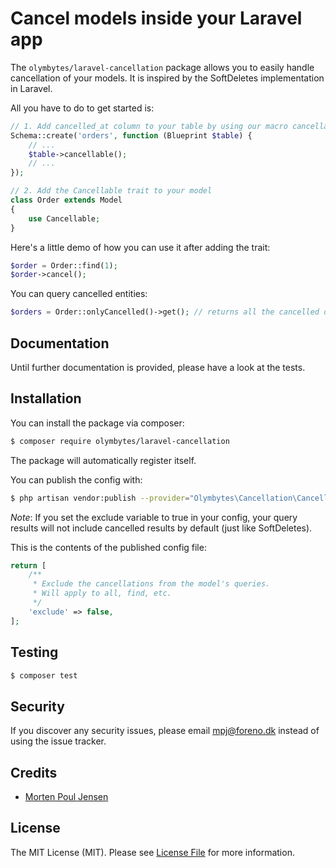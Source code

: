# Cancel models inside your Laravel app

The `olymbytes/laravel-cancellation` package allows you to easily handle cancellation of your models. It is inspired by the SoftDeletes implementation in Laravel.

All you have to do to get started is:

```php
// 1. Add cancelled_at column to your table by using our macro cancellable
Schema::create('orders', function (Blueprint $table) {
    // ...
    $table->cancellable();
    // ...
});

// 2. Add the Cancellable trait to your model
class Order extends Model
{
    use Cancellable;
}
```

Here's a little demo of how you can use it after adding the trait:

```php
$order = Order::find(1);
$order->cancel();
```

You can query cancelled entities:

```php
$orders = Order::onlyCancelled()->get(); // returns all the cancelled orders
```

## Documentation
Until further documentation is provided, please have a look at the tests.

## Installation

You can install the package via composer:

```bash
$ composer require olymbytes/laravel-cancellation
```

The package will automatically register itself.

You can publish the config with:
```bash
$ php artisan vendor:publish --provider="Olymbytes\Cancellation\CancellationServiceProvider" --tag="config"
```

*Note*: If you set the exclude variable to true in your config, your query results will not include cancelled results by default (just like SoftDeletes).


This is the contents of the published config file:
```php
return [
    /**
     * Exclude the cancellations from the model's queries.
     * Will apply to all, find, etc.
     */
    'exclude' => false,
];
```

## Testing
```bash
$ composer test
```

## Security

If you discover any security issues, please email mpj@foreno.dk instead of using the issue tracker.

## Credits

- [Morten Poul Jensen](https://github.com/Pauly-)

## License

The MIT License (MIT). Please see [License File](LICENSE.md) for more information.
